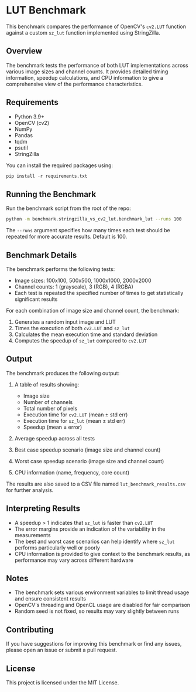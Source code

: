 # LUT Benchmark

This benchmark compares the performance of OpenCV's `cv2.LUT` function against a custom `sz_lut` function implemented using StringZilla.

## Overview

The benchmark tests the performance of both LUT implementations across various image sizes and channel counts. It provides detailed timing information, speedup calculations, and CPU information to give a comprehensive view of the performance characteristics.

## Requirements

- Python 3.9+
- OpenCV (cv2)
- NumPy
- Pandas
- tqdm
- psutil
- StringZilla

You can install the required packages using:

```python
pip install -r requirements.txt
```

## Running the Benchmark

Run the benchmark script from the root of the repo:

```bash
python -m benchmark.stringzilla_vs_cv2_lut.benchmark_lut --runs 100
```

The `--runs` argument specifies how many times each test should be repeated for more accurate results. Default is 100.

## Benchmark Details

The benchmark performs the following tests:

- Image sizes: 100x100, 500x500, 1000x1000, 2000x2000
- Channel counts: 1 (grayscale), 3 (RGB), 4 (RGBA)
- Each test is repeated the specified number of times to get statistically significant results

For each combination of image size and channel count, the benchmark:

1. Generates a random input image and LUT
2. Times the execution of both `cv2.LUT` and `sz_lut`
3. Calculates the mean execution time and standard deviation
4. Computes the speedup of `sz_lut` compared to `cv2.LUT`

## Output

The benchmark produces the following output:

1. A table of results showing:
   - Image size
   - Number of channels
   - Total number of pixels
   - Execution time for `cv2.LUT` (mean ± std err)
   - Execution time for `sz_lut` (mean ± std err)
   - Speedup (mean ± error)

2. Average speedup across all tests
3. Best case speedup scenario (image size and channel count)
4. Worst case speedup scenario (image size and channel count)
5. CPU information (name, frequency, core count)

The results are also saved to a CSV file named `lut_benchmark_results.csv` for further analysis.

## Interpreting Results

- A speedup > 1 indicates that `sz_lut` is faster than `cv2.LUT`
- The error margins provide an indication of the variability in the measurements
- The best and worst case scenarios can help identify where `sz_lut` performs particularly well or poorly
- CPU information is provided to give context to the benchmark results, as performance may vary across different hardware

## Notes

- The benchmark sets various environment variables to limit thread usage and ensure consistent results
- OpenCV's threading and OpenCL usage are disabled for fair comparison
- Random seed is not fixed, so results may vary slightly between runs

## Contributing

If you have suggestions for improving this benchmark or find any issues, please open an issue or submit a pull request.

## License

This project is licensed under the MIT License.
